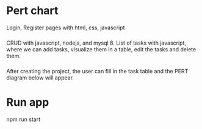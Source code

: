 # Pert chart

Login, Register pages with html, css, javascript 

###
CRUD with javascript, nodejs, and mysql 8. List of tasks with javascript, where we can add tasks, visualize them in a table, edit the tasks and delete them.

### 
After creating the project, the user can fill in the task table and the PERT diagram below will appear.

# Run app
npm run start
